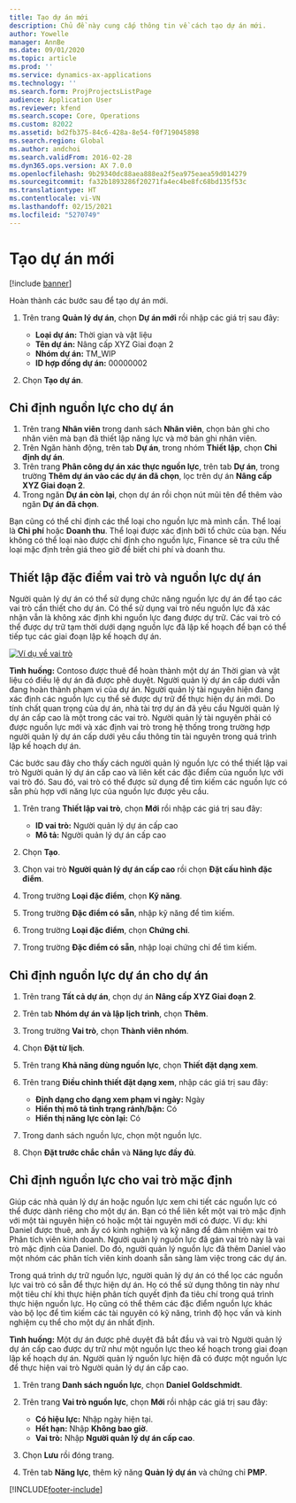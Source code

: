 ```yaml
---
title: Tạo dự án mới
description: Chủ đề này cung cấp thông tin về cách tạo dự án mới.
author: Yowelle
manager: AnnBe
ms.date: 09/01/2020
ms.topic: article
ms.prod: ''
ms.service: dynamics-ax-applications
ms.technology: ''
ms.search.form: ProjProjectsListPage
audience: Application User
ms.reviewer: kfend
ms.search.scope: Core, Operations
ms.custom: 82022
ms.assetid: bd2fb375-84c6-428a-8e54-f0f719045898
ms.search.region: Global
ms.author: andchoi
ms.search.validFrom: 2016-02-28
ms.dyn365.ops.version: AX 7.0.0
ms.openlocfilehash: 9b29340dc88aea888ea2f5ea975eaea59d014279
ms.sourcegitcommit: fa32b1893286f20271fa4ec4be8fc68bd135f53c
ms.translationtype: HT
ms.contentlocale: vi-VN
ms.lasthandoff: 02/15/2021
ms.locfileid: "5270749"
---
```

# <a name="create-a-new-project"></a>Tạo dự án mới

[!include [banner](../includes/banner.md)]

Hoàn thành các bước sau để tạo dự án mới.

1. Trên trang **Quản lý dự án**, chọn **Dự án mới** rồi nhập các giá trị sau đây:

    - **Loại dự án:** Thời gian và vật liệu
    - **Tên dự án:** Nâng cấp XYZ Giai đoạn 2
    - **Nhóm dự án:** TM\_WIP
    - **ID hợp đồng dự án:** 00000002

2. Chọn **Tạo dự án**.

## <a name="assign-a-resource-to-a-project"></a>Chỉ định nguồn lực cho dự án

1. Trên trang **Nhân viên** trong danh sách **Nhân viên**, chọn bản ghi cho nhân viên mà bạn đã thiết lập năng lực và mở bản ghi nhân viên.
2. Trên Ngăn hành động, trên tab **Dự án**, trong nhóm **Thiết lập**, chọn **Chỉ định dự án**.
3. Trên trang **Phân công dự án xác thực nguồn lực**, trên tab **Dự án**, trong trường **Thêm dự án vào các dự án đã chọn**, lọc trên dự án **Nâng cấp XYZ Giai đoạn 2**.
4. Trong ngăn **Dự án còn lại**, chọn dự án rồi chọn nút mũi tên để thêm vào ngăn **Dự án đã chọn**.

Bạn cũng có thể chỉ định các thể loại cho nguồn lực mà mình cần. Thể loại là **Chi phí** hoặc **Doanh thu**. Thể loại được xác định bởi tổ chức của bạn. Nếu không có thể loại nào được chỉ định cho nguồn lực, Finance sẽ tra cứu thể loại mặc định trên giá theo giờ để biết chi phí và doanh thu.

## <a name="set-up-project-resource-and-role-characteristics"></a>Thiết lập đặc điểm vai trò và nguồn lực dự án

Người quản lý dự án có thể sử dụng chức năng nguồn lực dự án để tạo các vai trò cần thiết cho dự án. Có thể sử dụng vai trò nếu nguồn lực đã xác nhận vẫn là không xác định khi nguồn lực đang được dự trữ. Các vai trò có thể được dự trữ tạm thời dưới dạng nguồn lực đã lập kế hoạch để bạn có thể tiếp tục các giai đoạn lập kế hoạch dự án.

[![Ví dụ về vai trò](./media/projectresourcing05.jpg)](./media/projectresourcing05.jpg) 

**Tình huống:** Contoso được thuê để hoàn thành một dự án Thời gian và vật liệu có điều lệ dự án đã được phê duyệt. Người quản lý dự án cấp dưới vẫn đang hoàn thành phạm vi của dự án. Người quản lý tài nguyên hiện đang xác định các nguồn lực cụ thể sẽ được dự trữ để thực hiện dự án mới. Do tính chất quan trọng của dự án, nhà tài trợ dự án đã yêu cầu Người quản lý dự án cấp cao là một trong các vai trò. Người quản lý tài nguyên phải có được nguồn lực mới và xác định vai trò trong hệ thống trong trường hợp người quản lý dự án cấp dưới yêu cầu thông tin tài nguyên trong quá trình lập kế hoạch dự án.

Các bước sau đây cho thấy cách người quản lý nguồn lực có thể thiết lập vai trò Người quản lý dự án cấp cao và liên kết các đặc điểm của nguồn lực với vai trò đó. Sau đó, vai trò có thể được sử dụng để tìm kiếm các nguồn lực có sẵn phù hợp với năng lực của nguồn lực được yêu cầu.

1. Trên trang **Thiết lập vai trò**, chọn **Mới** rồi nhập các giá trị sau đây:

    - **ID vai trò:** Người quản lý dự án cấp cao
    - **Mô tả:** Người quản lý dự án cấp cao

2. Chọn **Tạo**.
3. Chọn vai trò **Người quản lý dự án cấp cao** rồi chọn **Đặt cấu hình đặc điểm**.
4. Trong trường **Loại đặc điểm**, chọn **Kỹ năng**.
5. Trong trường **Đặc điểm có sẵn**, nhập kỹ năng để tìm kiếm.
6. Trong trường **Loại đặc điểm**, chọn **Chứng chỉ**.
7. Trong trường **Đặc điểm có sẵn**, nhập loại chứng chỉ để tìm kiếm.

## <a name="assign-a-project-resource-to-a-project"></a>Chỉ định nguồn lực dự án cho dự án

1. Trên trang **Tất cả dự án**, chọn dự án **Nâng cấp XYZ Giai đoạn 2**.
2. Trên tab **Nhóm dự án và lập lịch trình**, chọn **Thêm**.
3. Trong trường **Vai trò**, chọn **Thành viên nhóm**.
4. Chọn **Đặt từ lịch**.
5. Trên trang **Khả năng dùng nguồn lực**, chọn **Thiết đặt dạng xem**.
6. Trên trang **Điều chỉnh thiết đặt dạng xem**, nhập các giá trị sau đây:

    - **Định dạng cho dạng xem phạm vi ngày:** Ngày
    - **Hiển thị mô tả tình trạng rảnh/bận:** Có
    - **Hiển thị năng lực còn lại:** Có

7. Trong danh sách nguồn lực, chọn một nguồn lực.
8. Chọn **Đặt trước chắc chắn** và **Năng lực đầy đủ**.

## <a name="assign-a-resource-to-a-default-role"></a>Chỉ định nguồn lực cho vai trò mặc định

Giúp các nhà quản lý dự án hoặc nguồn lực xem chi tiết các nguồn lực có thể được dành riêng cho một dự án. Bạn có thể liên kết một vai trò mặc định với một tài nguyên hiện có hoặc một tài nguyên mới có được. Ví dụ: khi Daniel được thuê, anh ấy có kinh nghiệm và kỹ năng để đảm nhiệm vai trò Phân tích viên kinh doanh. Người quản lý nguồn lực đã gán vai trò này là vai trò mặc định của Daniel. Do đó, người quản lý nguồn lực đã thêm Daniel vào một nhóm các phân tích viên kinh doanh sẵn sàng làm việc trong các dự án.

Trong quá trình dự trữ nguồn lực, người quản lý dự án có thể lọc các nguồn lực vai trò có sẵn để thực hiện dự án. Họ có thể sử dụng thông tin này như một tiêu chí khi thực hiện phân tích quyết định đa tiêu chí trong quá trình thực hiện nguồn lực. Họ cũng có thể thêm các đặc điểm nguồn lực khác vào bộ lọc để tìm kiếm các tài nguyên có kỹ năng, trình độ học vấn và kinh nghiệm cụ thể cho một dự án nhất định.

**Tình huống:** Một dự án được phê duyệt đã bắt đầu và vai trò Người quản lý dự án cấp cao được dự trữ như một nguồn lực theo kế hoạch trong giai đoạn lập kế hoạch dự án. Người quản lý nguồn lực hiện đã có được một nguồn lực để thực hiện vai trò Người quản lý dự án cấp cao.

1. Trên trang **Danh sách nguồn lực**, chọn **Daniel Goldschmidt**.
2. Trên trang **Vai trò nguồn lực**, chọn **Mới** rồi nhập các giá trị sau đây:

    - **Có hiệu lực:** Nhập ngày hiện tại.
    - **Hết hạn:** Nhập **Không bao giờ**.
    - **Vai trò:** Nhập **Người quản lý dự án cấp cao**.

3. Chọn **Lưu** rồi đóng trang.
4. Trên tab **Năng lực**, thêm kỹ năng **Quản lý dự án** và chứng chỉ **PMP**.


[!INCLUDE[footer-include](../includes/footer-banner.md)]